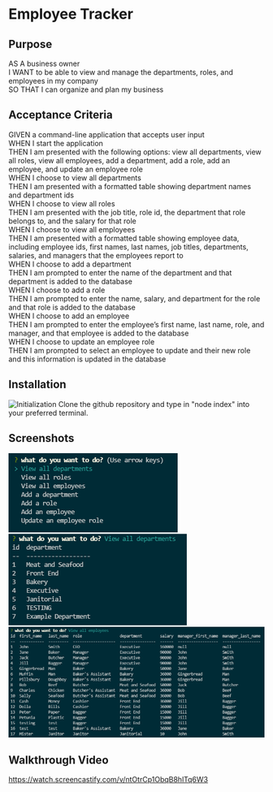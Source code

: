 # Employee Tracker

## Purpose
AS A business owner <br>
I WANT to be able to view and manage the departments, roles, and employees in my company <br>
SO THAT I can organize and plan my business

## Acceptance Criteria
GIVEN a command-line application that accepts user input <br>
WHEN I start the application <br>
THEN I am presented with the following options: view all departments, view all roles, view all employees, add a department, add a role, add an employee, and update an employee role <br>
WHEN I choose to view all departments <br>
THEN I am presented with a formatted table showing department names and department ids <br>
WHEN I choose to view all roles <br>
THEN I am presented with the job title, role id, the department that role belongs to, and the salary for that role <br>
WHEN I choose to view all employees <br>
THEN I am presented with a formatted table showing employee data, including employee ids, first names, last names, job titles, departments, salaries, and managers that the employees report to <br>
WHEN I choose to add a department <br>
THEN I am prompted to enter the name of the department and that department is added to the database <br>
WHEN I choose to add a role <br>
THEN I am prompted to enter the name, salary, and department for the role and that role is added to the database <br>
WHEN I choose to add an employee <br>
THEN I am prompted to enter the employee’s first name, last name, role, and manager, and that employee is added to the database <br>
WHEN I choose to update an employee role  <br>
THEN I am prompted to select an employee to update and their new role and this information is updated in the database

## Installation
![Initialization](./asssets/images/initialize.png)
Clone the github repository and type in "node index" into your preferred terminal.

## Screenshots
![Example](./assets/images/example1.png)
![Example2](./assets/images/example2.png)
![Example3](./assets/images/example3.png)

## Walkthrough Video
https://watch.screencastify.com/v/ntOtrCp1ObqB8hlTq6W3 

